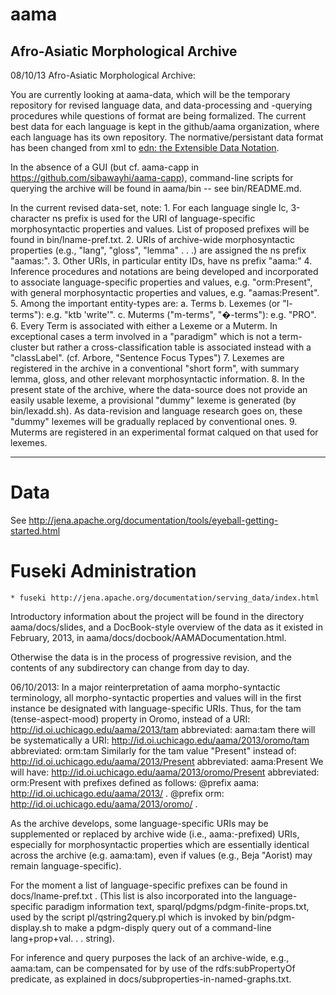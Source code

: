 # aama #

Afro-Asiatic Morphological Archive
--------------------------------------------------------
08/10/13
Afro-Asiatic Morphological Archive:

You are currently looking at aama-data, which will be the temporary repository for revised language data, and data-processing and -querying procedures while questions of format are being formalized. The  current best data for each language is kept in the github/aama organization, where each language has its own repository. The normative/persistant data format has been changed from xml to [edn: the Extensible Data Notation](https://github.com/edn-format/edn).

In the absence of a GUI (but cf. aama-capp in https://github.com/sibawayhi/aama-capp), command-line scripts for querying the archive will be found in aama/bin -- see bin/README.md. 	

In the current revised data-set, note:
	1. For each language single lc, 3-character ns prefix is used for the URI of language-specific morphosyntactic properties and values. List of proposed prefixes will be found in bin/lname-pref.txt.
	2. URIs of archive-wide morphosyntactic properties (e.g., "lang", "gloss", "lemma" . . .) are assigned the ns prefix "aamas:".
	3. Other URIs, in particular entity IDs, have ns prefix "aama:"
	4. Inference procedures and notations are being developed and incorporated to associate language-specific properties and values, e.g. "orm:Present", with general morphosyntactic properties and values, e.g. "aamas:Present".
	5. Among the important entity-types are:
			a. Terms
			b. Lexemes (or "l-terms"): e.g. "ktb 'write'".
			c. Muterms ("m-terms",  "�-terms"): e.g. "PRO".
	6. Every Term is associated with either a Lexeme or a Muterm. In exceptional cases a term involved in a "paradigm" which is not a term-cluster but rather a cross-classification table is associated instead with a "classLabel". (cf. Arbore, "Sentence Focus Types")
	7. Lexemes are registered in the archive in a conventional "short form", with summary lemma, gloss, and other relevant morphosyntactic information.
	8. In the present state of the archive, where the data-source does not provide an easily usable lexeme, a provisional "dummy" lexeme is generated (by bin/lexadd.sh). As data-revision and language research goes on, these "dummy" lexemes will be gradually replaced by conventional ones.
	9. Muterms are registered in an experimental format calqued on that used for lexemes.



---------------------------------------------------------------------------------

# Data #

See http://jena.apache.org/documentation/tools/eyeball-getting-started.html

# Fuseki Administration #

    * fuseki http://jena.apache.org/documentation/serving_data/index.html

Introductory information about the project will be found in the directory aama/docs/slides, and a DocBook-style overview of the data as it existed in February, 2013, in aama/docs/docbook/AAMADocumentation.html.

Otherwise the data is in the process of progressive revision, and the contents of any subdirectory can change from day to day.

06/10/2013: In a major reinterpretation of aama morpho-syntactic terminology, all morpho-syntactic properties and values will in the first instance be designated with language-specific URIs. Thus, for the tam (tense-aspect-mood) property in Oromo, instead of a URI:
	<http://id.oi.uchicago.edu/aama/2013/tam>
abbreviated:
	aama:tam
there will be systematically a URI:
	<http://id.oi.uchicago.edu/aama/2013/oromo/tam>
abbreviated:
	orm:tam
Similarly for the tam value "Present"  instead of:
	<http://id.oi.uchicago.edu/aama/2013/Present>
abbreviated:
	aama:Present
We will have:
	<http://id.oi.uchicago.edu/aama/2013/oromo/Present>
abbreviated:
	orm:Present
with prefixes defined as follows:
	@prefix aama:	 <http://id.oi.uchicago.edu/aama/2013/> .
	@prefix orm:   <http://id.oi.uchicago.edu/aama/2013/oromo/> .

As the archive develops, some language-specific URIs may be supplemented or replaced by archive wide (i.e., aama:-prefixed) URIs, especially for morphosyntactic properties which are essentially identical across the archive (e.g. aama:tam), even if values (e.g., Beja "Aorist) may remain language-specific).

For the moment a list of language-specific prefixes can be found in docs/lname-pref.txt . (This list is also incorporated into the language-specific paradigm information text, sparql/pdgms/pdgm-finite-props.txt, used by the script pl/qstring2query.pl which is invoked by bin/pdgm-display.sh to make a pdgm-disply query out of a command-line lang+prop+val. . . string).

For inference and query purposes the lack of an archive-wide, e.g., aama:tam, can be compensated for by use of the rdfs:subPropertyOf predicate, as explained in 
docs/subproperties-in-named-graphs.txt.
